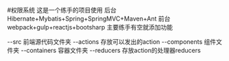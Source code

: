 #权限系统
这是一个练手的项目使用
后台Hibernate+Mybatis+Spring+SpringMVC+Maven+Ant
前台webpack+gulp+reactjs+bootsharp
主要练手有空就添加功能

--src 前端源代码文件夹
  --actions  存放可以发出的action
  --components 组件文件夹 
  --containers 容器文件夹
  --reducers  存放action的处理器reducers


